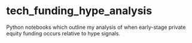 # tech_funding_hype_analysis
Python notebooks which outline my analysis of when early-stage private equity funding occurs relative to hype signals. 
